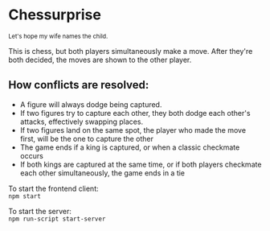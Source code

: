 # Chessurprise

<sup>Let's hope my wife names the child.</sup>

This is chess, but both players simultaneously make a move. After they're both decided, the moves are shown to the other player.

## How conflicts are resolved:
* A figure will always dodge being captured.
* If two figures try to capture each other, they both dodge each other's attacks, effectively swapping places.
* If two figures land on the same spot, the player who made the move first, will be the one to capture the other
* The game ends if a king is captured, or when a classic checkmate occurs
* If both kings are captured at the same time, or if both players checkmate each other simultaneously, the game ends in a tie

To start the frontend client:  
`npm start`  

To start the server:  
`npm run-script start-server`  
